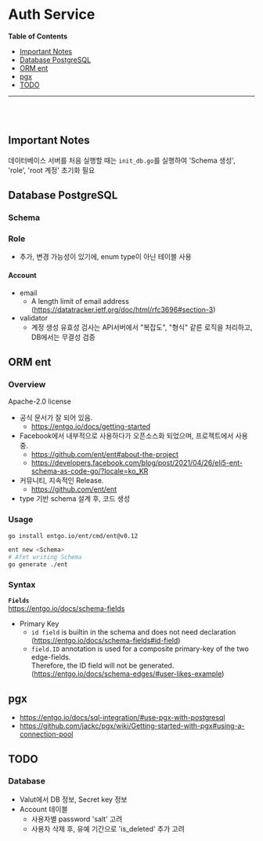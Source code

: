 # Auth Service


**Table of Contents**
- [Important Notes](#important-notes)
- [Database PostgreSQL](#database-postgresql)
- [ORM ent](#orm-ent)
- [pgx](#pgx)
- [TODO](#todo)
---
<br><br>

## Important Notes
데이터베이스 서버를 처음 실행할 때는 `init_db.go`를 실행하여 'Schema 생성', 'role', 'root 계정' 초기화 필요


## Database PostgreSQL

### Schema

### Role
- 추가, 변경 가능성이 있기에, enum type이 아닌 테이블 사용<br>


#### Account
- email
    - A length limit of email address (https://datatracker.ietf.org/doc/html/rfc3696#section-3)
- validator
    - 계정 생성 유효성 검사는 API서버에서 "복잡도", "형식" 같른 로직을 처리하고, DB에서는 무결성 검증




## ORM ent


### Overview
Apache-2.0 license

- 공식 문서가 잘 되어 있음.
    - https://entgo.io/docs/getting-started  
- Facebook에서 내부적으로 사용하다가 오픈소스화 되었으며, 프로젝트에서 사용 중.
    - https://github.com/ent/ent#about-the-project
    - https://developers.facebook.com/blog/post/2021/04/26/eli5-ent-schema-as-code-go/?locale=ko_KR
- 커뮤니티, 지속적인 Release.
    - https://github.com/ent/ent
- type 기반 schema 설계 후, 코드 생성


### Usage
```bash
go install entgo.io/ent/cmd/ent@v0.12

ent new <Schema>
# Afet writing Schema
go generate ./ent

```


### Syntax

**`Fields`**<br>
https://entgo.io/docs/schema-fields

- Primary Key
    - `id field` is builtin in the schema and does not need declaration (https://entgo.io/docs/schema-fields#id-field)
    - `field.ID` annotation is used for a composite primary-key of the two edge-fields.<br>
    Therefore, the ID field will not be generated. (https://entgo.io/docs/schema-edges/#user-likes-example)



## pgx

- https://entgo.io/docs/sql-integration/#use-pgx-with-postgresql
- https://github.com/jackc/pgx/wiki/Getting-started-with-pgx#using-a-connection-pool

## TODO

### Database
- Valut에서 DB 정보, Secret key 정보
- Account 테이블
    - 사용자별 password 'salt' 고려
    - 사용자 삭제 후, 유예 기간으로 'is_deleted' 추가 고려
